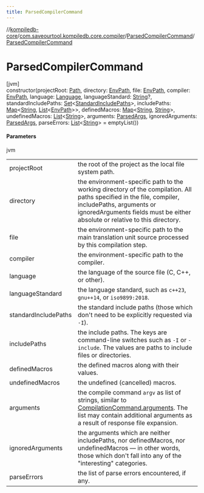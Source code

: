 ```yaml
---
title: ParsedCompilerCommand
---
```

//[kompiledb-core](../../../index.html)/[com.saveourtool.kompiledb.core.compiler](../index.html)/[ParsedCompilerCommand](index.html)/[ParsedCompilerCommand](-parsed-compiler-command.html)



# ParsedCompilerCommand



[jvm]\
constructor(projectRoot: [Path](https://docs.oracle.com/javase/8/docs/api/java/nio/file/Path.html), directory: [EnvPath](../../com.saveourtool.kompiledb.core/-env-path/index.html), file: [EnvPath](../../com.saveourtool.kompiledb.core/-env-path/index.html), compiler: [EnvPath](../../com.saveourtool.kompiledb.core/-env-path/index.html), language: [Language](../../com.saveourtool.kompiledb.core.lang/-language/index.html), languageStandard: [String](https://kotlinlang.org/api/latest/jvm/stdlib/kotlin/-string/index.html)?, standardIncludePaths: [Set](https://kotlinlang.org/api/latest/jvm/stdlib/kotlin.collections/-set/index.html)&lt;[StandardIncludePaths](../-standard-include-paths/index.html)&gt;, includePaths: [Map](https://kotlinlang.org/api/latest/jvm/stdlib/kotlin.collections/-map/index.html)&lt;[String](https://kotlinlang.org/api/latest/jvm/stdlib/kotlin/-string/index.html), [List](https://kotlinlang.org/api/latest/jvm/stdlib/kotlin.collections/-list/index.html)&lt;[EnvPath](../../com.saveourtool.kompiledb.core/-env-path/index.html)&gt;&gt;, definedMacros: [Map](https://kotlinlang.org/api/latest/jvm/stdlib/kotlin.collections/-map/index.html)&lt;[String](https://kotlinlang.org/api/latest/jvm/stdlib/kotlin/-string/index.html), [String](https://kotlinlang.org/api/latest/jvm/stdlib/kotlin/-string/index.html)&gt;, undefinedMacros: [List](https://kotlinlang.org/api/latest/jvm/stdlib/kotlin.collections/-list/index.html)&lt;[String](https://kotlinlang.org/api/latest/jvm/stdlib/kotlin/-string/index.html)&gt;, arguments: [ParsedArgs](../../com.saveourtool.kompiledb.core.io/index.html#1743527040%2FClasslikes%2F-204370792), ignoredArguments: [ParsedArgs](../../com.saveourtool.kompiledb.core.io/index.html#1743527040%2FClasslikes%2F-204370792), parseErrors: [List](https://kotlinlang.org/api/latest/jvm/stdlib/kotlin.collections/-list/index.html)&lt;[String](https://kotlinlang.org/api/latest/jvm/stdlib/kotlin/-string/index.html)&gt; = emptyList())



#### Parameters


jvm

| | |
|---|---|
| projectRoot | the root of the project as the local file system path. |
| directory | the environment-specific path to the working directory of the compilation. All paths specified in the file, compiler, includePaths, arguments or ignoredArguments fields must be either absolute or relative to this directory. |
| file | the environment-specific path to the main translation unit source processed by this compilation step. |
| compiler | the environment-specific path to the compiler. |
| language | the language of the source file (C, C++, or other). |
| languageStandard | the language standard, such as `c++23`, `gnu++14`, or `iso9899:2018`. |
| standardIncludePaths | the standard include paths (those which don't need to be explicitly requested via `-I`). |
| includePaths | the include paths. The keys are command-line switches such as `-I` or `-include`. The values are paths to include files or directories. |
| definedMacros | the defined macros along with their values. |
| undefinedMacros | the undefined (cancelled) macros. |
| arguments | the compile command `argv` as list of strings, similar to [CompilationCommand.arguments](../../com.saveourtool.kompiledb.core/-compilation-command/arguments.html). The list may contain additional arguments as a result of response file expansion. |
| ignoredArguments | the arguments which are neither includePaths, nor definedMacros, nor undefinedMacros — in other words, those which don't fall into any of the &quot;interesting&quot; categories. |
| parseErrors | the list of parse errors encountered, if any. |




